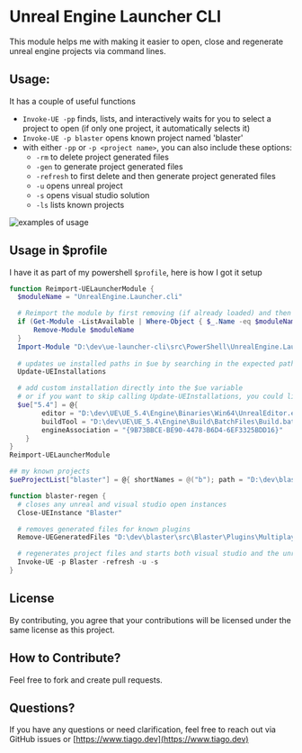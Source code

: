 # Unreal Engine Launcher CLI
This module helps me with making it easier to open, close and regenerate unreal engine projects via command lines.  

## Usage:
It has a couple of useful functions
- `Invoke-UE -pp` finds, lists, and interactively waits for you to select a project to open (if only one project, it automatically selects it)
- `Invoke-UE -p blaster` opens known project named 'blaster'
- with either `-pp` or `-p <project name>`, you can also include these options:
  - `-rm` to delete project generated files
  - `-gen` to generate project generated files
  - `-refresh` to first delete and then generate project generated files
  - `-u` opens unreal project
  - `-s` opens visual studio solution
  - `-ls` lists known projects

![examples of usage](.\res\ue-launcher-cli-examples.gif)


## Usage in $profile
I have it as part of my powershell `$profile`, here is how I got it setup

```ps1
function Reimport-UELauncherModule {
  $moduleName = "UnrealEngine.Launcher.cli"

  # Reimport the module by first removing (if already loaded) and then importing it 
  if (Get-Module -ListAvailable | Where-Object { $_.Name -eq $moduleName }) {
      Remove-Module $moduleName
  }
  Import-Module "D:\dev\ue-launcher-cli\src\PowerShell\UnrealEngine.Launcher.cli.psd1"
  
  # updates ue installed paths in $ue by searching in the expected paths
  Update-UEInstallations

  # add custom installation directly into the $ue variable
  # or if you want to skip calling Update-UEInstallations, you could list the installed engines here.
  $ue["5.4"] = @{
        editor = "D:\dev\UE\UE_5.4\Engine\Binaries\Win64\UnrealEditor.exe";
        buildTool = "D:\dev\UE\UE_5.4\Engine\Build\BatchFiles\Build.bat";
        engineAssociation = "{9B73BBCE-BE90-4478-B6D4-6EF3325BDD16}"
    }
}
Reimport-UELauncherModule

## my known projects
$ueProjectList["blaster"] = @{ shortNames = @("b"); path = "D:\dev\blaster\src\Blaster\Blaster.uproject" }

function blaster-regen {
  # closes any unreal and visual studio open instances
  Close-UEInstance "Blaster"

  # removes generated files for known plugins
  Remove-UEGeneratedFiles "D:\dev\blaster\src\Blaster\Plugins\MultiplayerSessions"

  # regenerates project files and starts both visual studio and the unreal engine project
  Invoke-UE -p Blaster -refresh -u -s 
}

```

## License
By contributing, you agree that your contributions will be licensed under the same license as this project.

## How to Contribute?
Feel free to fork and create pull requests.

## Questions?

If you have any questions or need clarification, feel free to reach out via GitHub issues or [https://www.tiago.dev](https://www.tiago.dev)